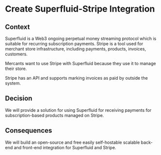 # Create Superfluid-Stripe Integration

## Context

Superfluid is a Web3 ongoing perpetual money streaming protocol which is suitable for recurring subscription payments. Stripe is a tool used for merchant store infrastructure, including payments, products, invoices, customers.

Mercants want to use Stripe with Superfluid because they use it to manage their store.

Stripe has an API and supports marking invoices as paid by outside the system.

## Decision

We will provide a solution for using Superfluid for receiving payments for subscription-based products managed on Stripe.

## Consequences

We will build an open-source and free easily self-hostable scalable back-end and front-end integration for Superfluid and Stripe.